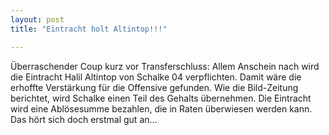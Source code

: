 ```yaml
---
layout: post
title: "Eintracht holt Altintop!!!"

---
```


Überraschender Coup kurz vor Transferschluss: Allem Anschein nach wird die Eintracht Halil Altintop von Schalke 04 verpflichten. Damit wäre die erhoffte Verstärkung für die Offensive gefunden. Wie die Bild-Zeitung berichtet, wird Schalke einen Teil des Gehalts übernehmen. Die Eintracht wird eine Ablösesumme bezahlen, die in Raten überwiesen werden kann. Das hört sich doch erstmal gut an...


